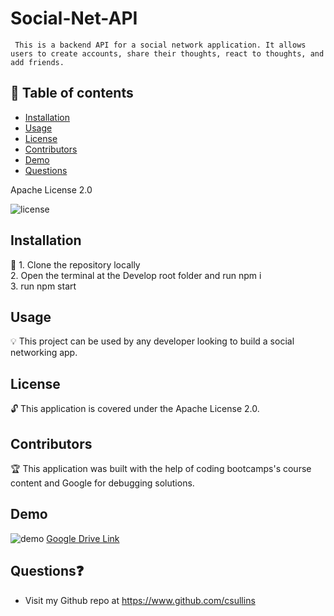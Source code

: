 # Social-Net-API
     This is a backend API for a social network application. It allows users to create accounts, share their thoughts, react to thoughts, and add friends.
  
  ## 📘 Table of contents
  - [Installation](#installation)
  - [Usage](#usage)
  - [License](#license)
  - [Contributors](#contributors)
  - [Demo](#demo)
  - [Questions](#questions)

  Apache License 2.0

  ![license](./assets/apache.png)

  ## Installation 
  
  🔧 1. Clone the repository locally <br> 
  2. Open the terminal at the Develop root folder and run npm i <br> 
  3. run  npm start
  
  ## Usage 

  💡 This project can be used by any developer looking to build a social networking app.

  ## License
  
  🔓 This application is covered under the Apache License 2.0.

  ## Contributors
  
  🏆 This application was built with the help of coding bootcamps's course content and Google for debugging solutions.
  
  ## Demo
  ![demo](./Develop/assets/socialnetAPIdemo.gif)
   [Google Drive Link](https://drive.google.com/file/d/17ZL_vXE0GpZXcpzv8Ufx8qWzC1r2u77t/view)

  ## Questions❓

  * Visit my Github repo at https://www.github.com/csullins
  